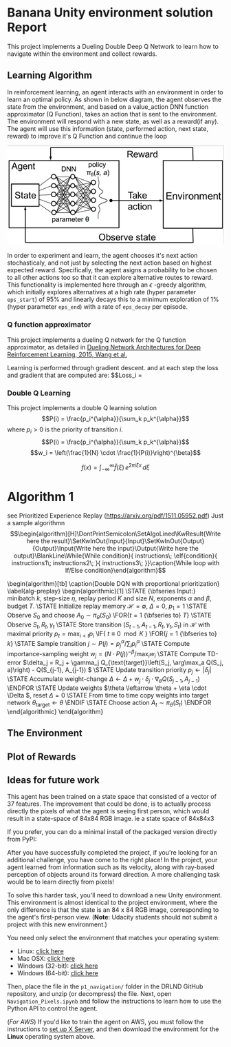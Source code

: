 <link rel="stylesheet" href="https://cdnjs.cloudflare.com/ajax/libs/KaTeX/0.5.1/katex.min.css">
<link rel="stylesheet" href="https://cdn.jsdelivr.net/github-markdown-css/2.2.1/github-markdown.css"/>

[//]: # (Image References)

[image1]:  (./images/agent_environment.png) "Reinforcement Learing"
# Banana Unity environment solution Report

This project implements a Dueling Double Deep Q Network to learn how to navigate within the environment and collect rewards.
## Learning Algorithm
In reinforcement learning, an agent interacts with an environment in order to learn an optimal policy. As shown in below diagram, the agent observes the state from the environment, and based on a value_action DNN function approximator (Q Function), takes an action that is sent to the environment. The environment will respond with a new state, as well as a reward(if any). The agent will use this information (state, performed action, next state, reward) to improve it's Q Function and continue the loop

![Agent Environment](./images/agent_environment.png)

In order to experiment and learn, the agent chooses it's next action stochasticaly, and not just by selecting the next action based on highest expected reward. Specifically, the agent asigns a probability to be chosen to all other actions too so that it can explore alternative routes to reward. This functionality is implemented here through an $\epsilon$ -greedy algorithm, which initially explores alternatives at a high rate (hyper parameter `eps_start`) of 95% and linearly decays this to a minimum exploration of 1% (hyper parameter `eps_end`) with a rate of `eps_decay` per episode.

### Q function approximator
This project implements a dueling Q network for the Q function approximator, as detailed in  [Dueling Network Architectures for Deep Reinforcement Learning, 2015, Wang et al.](https://arxiv.org/abs/1511.06581)

Learning is performed through gradient descent. and at each step the loss and gradient that are computed are:
$$Loss_i = 
### Double Q Learning
This project implements a double Q learning solution
$$P(i) = \frac{p_i^{\alpha}}{\sum_k p_k^{\alpha}}$$
where $p_i > 0$ is the priority of transition $i$.
$$P(i) = \frac{p_i^{\alpha}}{\sum_k p_k^{\alpha}}$$
$$w_i = \left(\frac{1}{N} \cdot \frac{1}{P(i)}\right)^{\beta}$$
```math
f(x) = \int_{-\infty}^\infty
    \hat f(\xi)\,e^{2 \pi i \xi x}
    \,d\xi
```
# Algorithm 1
see Prioritized Experience Replay (https://arxiv.org/pdf/1511.05952.pdf)
Just a sample algorithmn
$$\begin{algorithm}[H]\DontPrintSemicolon\SetAlgoLined\KwResult{Write here the result}\SetKwInOut{Input}{Input}\SetKwInOut{Output}{Output}\Input{Write here the input}\Output{Write here the output}\BlankLine\While{While condition}{    instructions\;    \eIf{condition}{        instructions1\;        instructions2\;    }{
        instructions3\;    }}\caption{While loop with If/Else condition}\end{algorithm}$$

\begin{algorithm}[tb]
   \caption{Double DQN with proportional prioritization}
   \label{alg-preplay}
\begin{algorithmic}[1]
   \STATE {\bfseries Input:} minibatch $k$, step-size $\eta$, replay period $K$ and size $N$, exponents $\alpha$ and $\beta$, budget $T$.
   \STATE Initialize replay memory $\mathcal{H}=\emptyset$, $\Delta = 0$, $p_1=1$
   \STATE Observe $S_0$ and choose $A_0 \sim \pi_{\theta}(S_0)$
   \FOR{$t=1$ {\bfseries to} $T$}
   	  \STATE Observe $S_t, R_t, \gamma_t$
      \STATE Store transition $(S_{t-1}, A_{t-1}, R_t, \gamma_{t}, S_{t})$ in $\mathcal{H}$ with maximal priority $p_t = \max_{i<t} p_i$
      \IF{ $t \equiv 0 \mod K$ } 
	   	\FOR{$j=1$ {\bfseries to} $k$}
          \STATE Sample transition $j \sim P(j) = p_j^{\alpha} / \sum_i p_i^{\alpha}$
          \STATE Compute importance-sampling weight $w_j = \left(N\cdot P(j)\right)^{-\beta} / \max_i w_i$
          \STATE Compute TD-error $\delta_j =  R_j + \gamma_j Q_{\text{target}}\left(S_j, \arg\max_a Q(S_j, a)\right) - Q(S_{j-1}, A_{j-1}) $
          \STATE Update transition priority $p_j \leftarrow |\delta_j|$ 
          \STATE Accumulate weight-change $\Delta \leftarrow \Delta + w_j \cdot \delta_j \cdot \nabla_{\theta} Q(S_{j-1}, A_{j-1})$
        \ENDFOR
        \STATE Update weights $\theta \leftarrow \theta + \eta \cdot \Delta $, reset $\Delta = 0$
        \STATE From time to time copy weights into target network $\theta_{\text{target}} \leftarrow \theta$
      \ENDIF
      \STATE Choose action $A_t \sim \pi_{\theta}(S_t)$
   \ENDFOR
\end{algorithmic}
\end{algorithm}

## The Environment

## Plot of Rewards
## Ideas for future work
This agent has been trained on a state space that consisted of a vector of 37 features.
The improvement that could be done, is to actually process directly the pixels of what the agent is seeing first person, which would result in a state-space of 84x84 RGB image. ie a state space of 84x84x3


If you prefer, you can do a minimal install of the packaged version directly from PyPI:

After you have successfully completed the project, if you're looking for an additional challenge, you have come to the right place!  In the project, your agent learned from information such as its velocity, along with ray-based perception of objects around its forward direction.  A more challenging task would be to learn directly from pixels!

To solve this harder task, you'll need to download a new Unity environment.  This environment is almost identical to the project environment, where the only difference is that the state is an 84 x 84 RGB image, corresponding to the agent's first-person view.  (**Note**: Udacity students should not submit a project with this new environment.)

You need only select the environment that matches your operating system:
- Linux: [click here](https://s3-us-west-1.amazonaws.com/udacity-drlnd/P1/Banana/VisualBanana_Linux.zip)
- Mac OSX: [click here](https://s3-us-west-1.amazonaws.com/udacity-drlnd/P1/Banana/VisualBanana.app.zip)
- Windows (32-bit): [click here](https://s3-us-west-1.amazonaws.com/udacity-drlnd/P1/Banana/VisualBanana_Windows_x86.zip)
- Windows (64-bit): [click here](https://s3-us-west-1.amazonaws.com/udacity-drlnd/P1/Banana/VisualBanana_Windows_x86_64.zip)

Then, place the file in the `p1_navigation/` folder in the DRLND GitHub repository, and unzip (or decompress) the file.  Next, open `Navigation_Pixels.ipynb` and follow the instructions to learn how to use the Python API to control the agent.

(_For AWS_) If you'd like to train the agent on AWS, you must follow the instructions to [set up X Server](https://github.com/Unity-Technologies/ml-agents/blob/master/docs/Training-on-Amazon-Web-Service.md), and then download the environment for the **Linux** operating system above.


